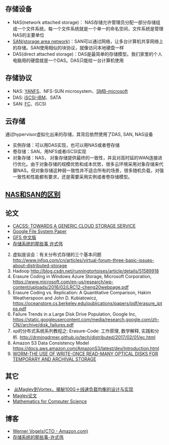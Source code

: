 ## 存储设备

+ NAS(network attached storage)： NAS存储允许管理员分配一部分存储组成一个文件系统，每一个文件系统就是一个单一的命名空间，文件系统是管理NAS的主要单位
+ [SAN(storage area network)](http://searchstorage.techtarget.com/definition/storage-area-network-SAN)：SAN可以通过网络，让多台计算机共享网络上的存储。SAN使用相似的块协议，就像访问本地硬盘一样
+ DAS(direct attached storage)：DAS是最简单的存储模型。我们家里的个人电脑用的硬盘就是一个DAS。DAS只能给一台计算机使用



## 存储协议

+ NAS: [YANFS](https://blogs.oracle.com/shepler/entry/yanfs_is_the_new_webnfs)、NFS-SUN microsystem、[SMB-microsoft](http://searchnetworking.techtarget.com/definition/Server-Message-Block-Protocol)
+ DAS: [iSCSI-IBM](http://searchstorage.techtarget.com/definition/iSCSI)、SATA
+ SAN: [FC](http://searchstorage.techtarget.com/definition/Fibre-Channel)、iSCSI

## 云存储

通过hypervisor虚拟化出来的存储，其背后依然使用了DAS, SAN, NAS设备

+ 实例存储：可以用DAS实现，也可以用NAS或者卷存储
+ 卷存储：SAN，用NFS或者iSCSI实现
+ 对象存储：NAS， 对象存储提供最终的一致性，并且对高时延的WAN连接进行优化。由于对象存储的规模优势和成本优势，很多云环境采用对象存储来代替NAS。但对象存储这种弱一致性并不适合所有的场景，很多随机负载，对强一致性和性能都有要求，还是需要采用实例或者卷存储模型。

## [NAS和SAN的区别](http://searchstorage.techtarget.com/answer/SAN-vs-NAS-A-diagram-of-the-differences)

## 论文

+ [CACSS: TOWARDS A GENERIC CLOUD STORAGE SERVICE](http://www.leonli.co.uk/blog/wp-content/uploads/2012/05/CACSS-TOWARDS-A-GENERIC-CLOUD-STORAGE-SERVICE.pdf)
+ [Google File System Paper](https://static.googleusercontent.com/media/research.google.com/zh-CN//archive/gfs-sosp2003.pdf)
+ [GFS 中文版](http://blog.bizcloudsoft.com/wp-content/uploads/Google-File-System%E4%B8%AD%E6%96%87%E7%89%88_1.0.pdf)
+ [存储系统的那些事 许式伟]( http://www.infoq.com/cn/articles/storage-system-stuff)
2. 虚拟座谈会：有关分布式存储的三个基本问题 http://www.infoq.com/cn/articles/virtual-forum-three-basic-issues-about-distributed-storage
3. Hadoop http://blog.csdn.net/runningtortoises/article/details/51589918
4. Erasure Coding in Windows Azure Storage, Microsoft Corporation, https://www.microsoft.com/en-us/research/wp-content/uploads/2016/02/LRC12-cheng20webpage.pdf
5. Erasure Coding vs. Replication: A Quantitative Comparison, Hakim Weatherspoon and John D. Kubiatowicz, https://oceanstore.cs.berkeley.edu/publications/papers/pdf/erasure_iptps.pdf
6. Failure Trends in a Large Disk Drive Population, Google Inc, https://static.googleusercontent.com/media/research.google.com/zh-CN//archive/disk_failures.pdf
7. xp的分布式系统系列教程之: Erasure-Code: 工作原理, 数学解释, 实践和分析. http://drmingdrmer.github.io/tech/distributed/2017/02/01/ec.html
8. Amazon S3 Data Consistency Model https://docs.aws.amazon.com/AmazonS3/latest/dev/Introduction.html
9. [WORM-THE USE OF WRITE-ONCE READ-MANY OPTICAL DISKS FOR TEMPORARY AND ARCHIVAL STORAGE](https://pubs.usgs.gov/of/1992/0036/report.pdf)
## 其它

+  [从Maglev到Vortex，揭秘100G＋线速负载均衡的设计与实现](http://www.infoq.com/cn/articles/Maglev-Vortex)
+  [Maglev论文](http://static.googleusercontent.com/media/research.google.com/en//pubs/archive/44824.pdf)
+  [Mathematics for Computer Science](https://ocw.mit.edu/courses/electrical-engineering-and-computer-science/6-042j-mathematics-for-computer-science-fall-2005/lecture-notes/)

## 博客

+ [Werner Vogels(CTO - Amazon.com)](http://www.allthingsdistributed.com/2007/10/amazons_dynamo.html)
+ [存储系统的那些事-许式伟](http://www.infoq.com/cn/articles/storage-system-stuff)
